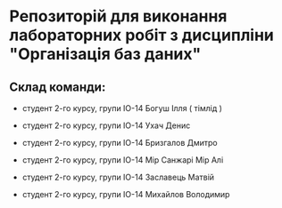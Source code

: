 
# Репозиторій для виконання лабораторних робіт з дисципліни "Організація баз даних"


## Склад команди:

- студент 2-го курсу, групи ІО-14 Богуш Ілля ( тімлід )

- студент 2-го курсу, групи ІО-14 Ухач Денис

- студент 2-го курсу, групи ІО-14 Бризгалов Дмитро

- студент 2-го курсу, групи ІО-14 Мір Санжарі Мір Алі

- студент 2-го курсу, групи ІО-14 Заславець Матвій

- студент 2-го курсу, групи ІО-14 Михайлов Володимир
